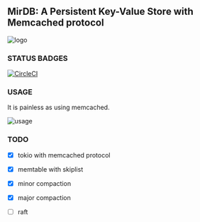 ## MirDB: A Persistent Key-Value Store with Memcached protocol

![logo](https://github.com/yetone/mirdb/raw/master/assets/logo.gif)

### STATUS BADGES

[![CircleCI][cc-badge]][cc-url]

 [cc-url]: https://circleci.com/gh/yetone/mirdb
 [cc-badge]: https://atompunk.yetone.fun/github/yetone/mirdb?v=1

### USAGE

It is painless as using memcached.

![usage](https://github.com/yetone/mirdb/raw/master/assets/usage.gif)

### TODO

* [x] tokio with memcached protocol

* [x] memtable with skiplist

* [x] minor compaction

* [x] major compaction

* [ ] raft
